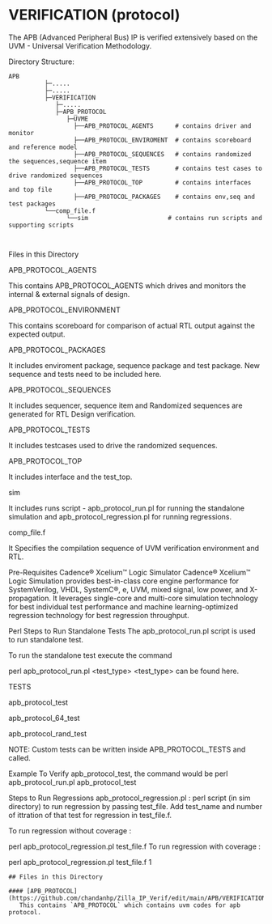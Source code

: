 # VERIFICATION (protocol)

The APB (Advanced Peripheral Bus) IP is verified extensively based on the UVM - Universal Verification Methodology.



Directory Structure:
```
APB
          ├─.....
          ├─.....
          ├─VERIFICATION
             ├─.....
             ├─APB_PROTOCOL
                ├─UVME
                  ├──APB_PROTOCOL_AGENTS      # contains driver and monitor
                  ├──APB_PROTOCOL_ENVIROMENT  # contains scoreboard and reference model
                  ├──APB_PROTOCOL_SEQUENCES   # contains randomized the sequences,sequence item 
                  ├──APB_PROTOCOL_TESTS       # contains test cases to drive randomized sequences
                  ├──APB_PROTOCOL_TOP         # contains interfaces and top file
                  ├──APB_PROTOCOL_PACKAGES    # contains env,seq and test packages
		  └──comp_file.f 
                └──sim                      # contains run scripts and supporting scripts

                    

```

Files in this Directory

APB_PROTOCOL_AGENTS

This contains APB_PROTOCOL_AGENTS which drives and monitors the internal & external signals of design.

APB_PROTOCOL_ENVIRONMENT

This contains scoreboard for comparison of actual RTL output against the expected output.

APB_PROTOCOL_PACKAGES

It includes enviroment package, sequence package and test package. New sequence and tests need to be included here.

APB_PROTOCOL_SEQUENCES

It includes sequencer, sequence item and Randomized sequences are generated for RTL Design verification.

APB_PROTOCOL_TESTS

It includes testcases used to drive the randomized sequences.

APB_PROTOCOL_TOP

It includes interface and the test_top.

sim

It includes runs script - apb_protocol_run.pl for running the standalone simulation and apb_protocol_regression.pl for running regressions.

comp_file.f

It Specifies the compilation sequence of UVM verification environment and RTL.

Pre-Requisites
Cadence® Xcelium™ Logic Simulator
Cadence® Xcelium™ Logic Simulation provides best-in-class core engine performance for SystemVerilog, VHDL, SystemC®, e, UVM, mixed signal, low power, and X-propagation. It leverages single-core and multi-core simulation technology for best individual test performance and machine learning-optimized regression technology for best regression throughput.

Perl
Steps to Run Standalone Tests
The apb_protocol_run.pl script is used to run standalone test.

To run the standalone test execute the command

perl apb_protocol_run.pl <test_type>
<test_type> can be found here.

TESTS

apb_protocol_test

apb_protocol_64_test

apb_protocol_rand_test

NOTE: Custom tests can be written inside APB_PROTOCOL_TESTS and called.


Example
To Verify apb_protocol_test, the command would be
perl apb_protocol_run.pl apb_protocol_test  

Steps to Run Regressions
apb_protocol_regression.pl : perl script (in sim directory) to run regression by passing test_file. Add test_name and number of ittration of that test for regression in test_file.f.

To run regression without coverage :

perl apb_protocol_regression.pl test_file.f
To run regression with coverage :

perl apb_protocol_regression.pl test_file.f 1
```
## Files in this Directory

#### [APB_PROTOCOL] (https://github.com/chandanhp/Zilla_IP_Verif/edit/main/APB/VERIFICATION/APB_PROTOCOL)
   This contains `APB_PROTOCOL` which contains uvm codes for apb protocol.


                
           

